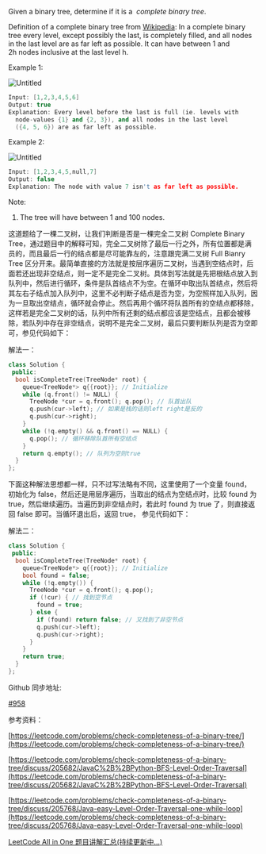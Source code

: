 Given a binary tree, determine if it is a  _complete binary tree_.

Definition of a complete binary tree from [Wikipedia](http://en.wikipedia.org/wiki/Binary_tree#Types_of_binary_trees): In a complete binary tree every level, except possibly the last, is completely filled, and all nodes in the last level are as far left as possible. It can have between 1 and 2h nodes inclusive at the last level h.

Example 1:

![Untitled](https://prod-files-secure.s3.us-west-2.amazonaws.com/bfd53194-dc1b-48fe-b468-4b8f0627c3d5/0da154a3-b27a-4888-900e-c8a1e5387211/Untitled.png)

```cpp
Input: [1,2,3,4,5,6]
Output: true
Explanation: Every level before the last is full (ie. levels with
  node-values {1} and {2, 3}), and all nodes in the last level
  ({4, 5, 6}) are as far left as possible.
```

Example 2:

![Untitled](https://prod-files-secure.s3.us-west-2.amazonaws.com/bfd53194-dc1b-48fe-b468-4b8f0627c3d5/69ab4667-4b19-4569-bac3-ce23948c40bc/Untitled.png)

```cpp
Input: [1,2,3,4,5,null,7]
Output: false
Explanation: The node with value 7 isn't as far left as possible.
```

Note:

1. The tree will have between 1 and 100 nodes.

这道题给了一棵二叉树，让我们判断是否是一棵完全二叉树 Complete Binary Tree，通过题目中的解释可知，完全二叉树除了最后一行之外，所有位置都是满员的，而且最后一行的结点都是尽可能靠左的，注意跟完满二叉树 Full Bianry Tree 区分开来。最简单直接的方法就是按层序遍历二叉树，当遇到空结点时，后面若还出现非空结点，则一定不是完全二叉树。具体到写法就是先把根结点放入到队列中，然后进行循环，条件是队首结点不为空。在循环中取出队首结点，然后将其左右子结点加入队列中，这里不必判断子结点是否为空，为空照样加入队列，因为一旦取出空结点，循环就会停止。然后再用个循环将队首所有的空结点都移除，这样若是完全二叉树的话，队列中所有还剩的结点都应该是空结点，且都会被移除，若队列中存在非空结点，说明不是完全二叉树，最后只要判断队列是否为空即可，参见代码如下：

解法一：

```cpp
class Solution {
 public:
  bool isCompleteTree(TreeNode* root) {
    queue<TreeNode*> q{{root}}; // Initialize
    while (q.front() != NULL) {
      TreeNode *cur = q.front(); q.pop(); // 队首出队
      q.push(cur->left); // 如果是栈的话则left right是反的
      q.push(cur->right);
    }
    while (!q.empty() && q.front() == NULL) {
      q.pop(); // 循环移除队首所有空结点
    }
    return q.empty(); // 队列为空则true
  }
};
```

下面这种解法思想都一样，只不过写法略有不同，这里使用了一个变量 found，初始化为 false，然后还是用层序遍历，当取出的结点为空结点时，比较 found 为 true，然后继续遍历。当遍历到非空结点时，若此时 found 为 true 了，则直接返回 false 即可。当循环退出后，返回 true， 参见代码如下：

解法二：

```cpp
class Solution {
 public:
  bool isCompleteTree(TreeNode* root) {
    queue<TreeNode*> q{{root}}; // Initialize
    bool found = false;
    while (!q.empty()) {
      TreeNode *cur = q.front(); q.pop();
      if (!cur) { // 找到空节点
        found = true;
      } else {
        if (found) return false; // 又找到了非空节点
        q.push(cur->left);
        q.push(cur->right);
      }
    }
    return true;
  }
};
```

Github 同步地址:

[#958](https://github.com/grandyang/leetcode/issues/958)

参考资料：

[https://leetcode.com/problems/check-completeness-of-a-binary-tree/](https://leetcode.com/problems/check-completeness-of-a-binary-tree/)

[https://leetcode.com/problems/check-completeness-of-a-binary-tree/discuss/205682/JavaC%2B%2BPython-BFS-Level-Order-Traversal](https://leetcode.com/problems/check-completeness-of-a-binary-tree/discuss/205682/JavaC%2B%2BPython-BFS-Level-Order-Traversal)

[https://leetcode.com/problems/check-completeness-of-a-binary-tree/discuss/205768/Java-easy-Level-Order-Traversal-one-while-loop](https://leetcode.com/problems/check-completeness-of-a-binary-tree/discuss/205768/Java-easy-Level-Order-Traversal-one-while-loop)

[LeetCode All in One 题目讲解汇总(持续更新中...)](https://www.cnblogs.com/grandyang/p/4606334.html)